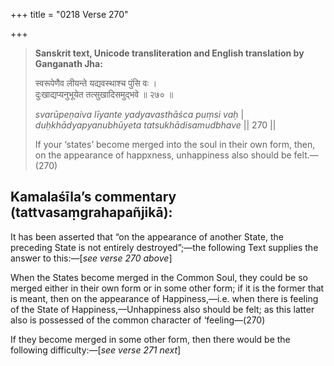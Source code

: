 +++
title = "0218 Verse 270"

+++
> **Sanskrit text, Unicode transliteration and English translation by Ganganath Jha:** 
>
> स्वरूपेणैव लीयन्ते यद्यवस्थाश्च पुंसि वः ।  
> दुःखाद्यप्यनुभूयेत तत्सुखादिसमुद्भवे ॥ २७० ॥ 
>
> *svarūpeṇaiva līyante yadyavasthāśca puṃsi vaḥ* \|  
> *duḥkhādyapyanubhūyeta tatsukhādisamudbhave* \|\| 270 \|\| 
>
> If your ‘states’ become merged into the soul in their own form, then, on the appearance of happxness, unhappiness also should be felt.—(270)



## Kamalaśīla’s commentary (tattvasaṃgrahapañjikā):

It has been asserted that “on the appearance of another State, the preceding State is not entirely destroyed”;—the following Text supplies the answer to this:—[*see verse 270 above*]

When the States become merged in the Common Soul, they could be so merged either in their own form or in some other form; if it is the former that is meant, then on the appearance of Happiness,—i.e. when there is feeling of the State of Happiness,—Unhappiness also should be felt; as this latter also is possessed of the common character of ‘feeling—(270)

If they become merged in some other form, then there would be the following difficulty:—[*see verse 271 next*]


